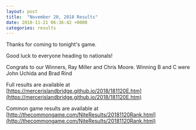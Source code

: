 ```yaml
---
layout: post
title:  "November 20, 2018 Results"
date: 2018-11-21 06:36:42 +0000
categories: results
---
```

Thanks for coming to tonight's game.

Good luck to everyone heading to nationals!

Congrats to our Winners, Ray Miller and Chris Moore.  Winning B and C were John Uchida and Brad Rind

Full results are available at [https://mercerislandbridge.github.io/2018/181120E.htm](https://mercerislandbridge.github.io/2018/181120E.htm)

Common game results are available at [http://thecommongame.com/NiteResults/20181120Rank.html](http://thecommongame.com/NiteResults/20181120Rank.html)
